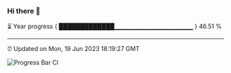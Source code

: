 ### Hi there 👋

⏳ Year progress { █████████████▁▁▁▁▁▁▁▁▁▁▁▁▁▁▁▁▁ } 46.51 %

---

⏰ Updated on Mon, 19 Jun 2023 18:19:27 GMT

![Progress Bar CI](https://github.com/liununu/liununu/workflows/Progress%20Bar%20CI/badge.svg)
